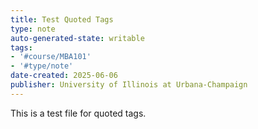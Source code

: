 ```yaml
---
title: Test Quoted Tags
type: note
auto-generated-state: writable
tags:
- '#course/MBA101'
- '#type/note'
date-created: 2025-06-06
publisher: University of Illinois at Urbana-Champaign
---
```


This is a test file for quoted tags.
